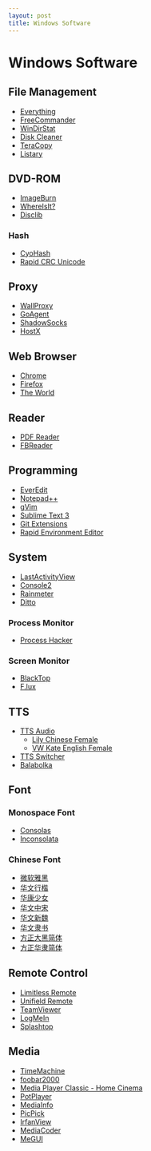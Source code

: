 ```yaml
---
layout: post
title: Windows Software
---
```


# Windows Software

## File Management

* [Everything]()
* [FreeCommander](http://www.freecommander.com/)
* [WinDirStat]()
* [Disk Cleaner]()
* [TeraCopy]()
* [Listary]()

## DVD-ROM

* [ImageBurn](http://www.imgburn.com/)
* [WhereIsIt?]()
* [Disclib](http://www.lyrasoftware.com/disclib/)

### Hash

* [CyoHash](http://sourceforge.net/projects/cyohash/)
* [Rapid CRC Unicode]()

## Proxy

* [WallProxy]()
* [GoAgent](https://code.google.com/p/goagent/)
* [ShadowSocks](http://shadowsocks.org/)
* [HostX]()


## Web Browser

* [Chrome]()
* [Firefox]()
* [The World]()


## Reader

* [PDF Reader]()
* [FBReader]()

## Programming

* [EverEdit](http://www.everedit.net/)
* [Notepad++](http://notepad-plus-plus.org/)
* [gVim]()
* [Sublime Text 3](http://www.sublimetext.com/3)
* [Git Extensions](http://code.google.com/p/gitextensions/)
* [Rapid Environment Editor](http://www.rapidee.com/)


## System

* [LastActivityView](http://www.nirsoft.net/utils/computer_activity_view.html)
* [Console2]()
* [Rainmeter]()
* [Ditto]()

### Process Monitor

* [Process Hacker]()

### Screen Monitor

* [BlackTop]()
* [F.lux](http://stereopsis.com/flux/)

## TTS

* [TTS Audio](http://www.dacidian.net/tts/)
    * [Lily Chinese Female]()
    * [VW Kate English Female]()
* [TTS Switcher]()
* [Balabolka]()


## Font

### Monospace Font

* [Consolas]()
* [Inconsolata]()

### Chinese Font

- [微软雅黑]()
- [华文行楷]()
- [华康少女]()
- [华文中宋]()
- [华文新魏]()
- [华文隶书]()
- [方正大黑简体]()
- [方正华隶简体]()

## Remote Control

* [Limitless Remote]()
* [Unifield Remote]()
* [TeamViewer]()
* [LogMeIn](https://logmein.com/)
* [Splashtop]()


## Media

* [TimeMachine]()
* [foobar2000]()
* [Media Player Classic - Home Cinema](http://mpc-hc.org/)
* [PotPlayer]()
* [MediaInfo]()
* [PicPick]()
* [IrfanView]()
* [MediaCoder]()
* [MeGUI](http://sourceforge.net/projects/megui/)

